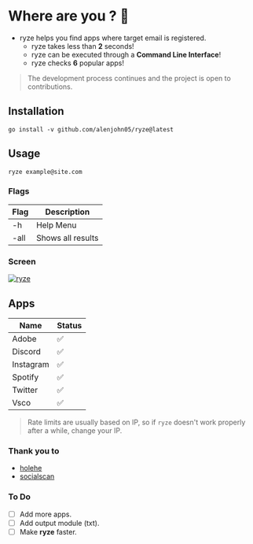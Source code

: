 # Where are you ? :monocle_face:
 - ryze helps you find apps where target email is registered.
   - ryze takes less than **2** seconds!
   - ryze can be executed through a **Command Line Interface**!
   - ryze checks **6** popular apps!
 
> The development process continues and the project is open to contributions.

## Installation

`go install -v github.com/alenjohn05/ryze@latest`

## Usage

`ryze example@site.com`

### Flags

| Flag | Description       |
|------|-------------------|
| -h   | Help Menu         |
| -all | Shows all results |

### Screen

[![ryze](https://asciinema.org/a/491392.svg)](https://asciinema.org/a/491392)

## Apps

| Name      | Status |
|-----------|--------|
| Adobe     |    :white_check_mark:    |
| Discord   |    :white_check_mark:    |
| Instagram |    :white_check_mark:    |
| Spotify   |    :white_check_mark:    |
| Twitter   |    :white_check_mark:    |
| Vsco      |    :white_check_mark:    |

> Rate limits are usually based on IP, so if `ryze` doesn't work properly after a while, change your IP.

### Thank you to
- [holehe](https://github.com/megadose/holehe)
- [socialscan](https://github.com/iojw/socialscan)

### To Do
- [ ] Add more apps.
- [ ] Add output module (txt).
- [ ] Make **ryze** faster.
